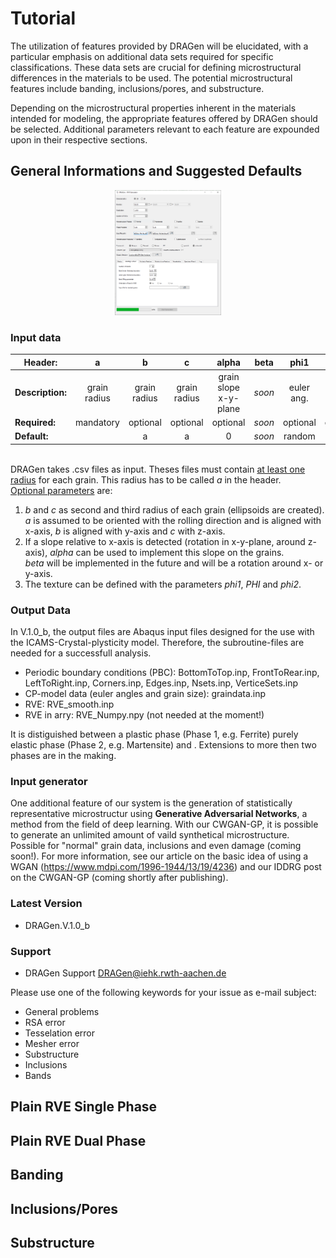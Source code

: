 # Tutorial

The utilization of features provided by DRAGen will be elucidated, with a particular emphasis on additional data sets required for specific classifications. These data sets are crucial for defining microstructural differences in the materials to be used. The potential microstructural features include banding, inclusions/pores, and substructure.

Depending on the microstructural properties inherent in the materials intended for modeling, the appropriate features offered by DRAGen should be selected. Additional parameters relevant to each feature are expounded upon in their respective sections.

## General Informations and Suggested Defaults

<p align="center"><img src="docs/GUI_Banding.PNG" height="200" alt="MCRpy logo"> </img></p>

### Input data

<!--* a: grain radius (**mandatory**)
* b: grain radius (optional, default = a )
* c: grain radius (optional, default = a)
* alpha: grain slope in x-y-plane (optional, default = 0)
* beta: grain slope in other plane (not yet implemented)
* phi1: euler angle (optional, default: random)
* PHI: euler angle (optional, default: random)
* phi2: euler angle (optional, default: random)<br>-->


| Header: | a | b | c | alpha | beta | phi1 | PHI | phi2 |
| --- | :---: | :---: | :---: | :---: | :---: | :---: | :---: | :---: |
| **Description:** | grain radius | grain radius | grain radius | grain slope<br>x-y-plane | _soon_ | euler ang. | euler ang. | euler ang. |
| **Required:** | mandatory | optional | optional | optional | _soon_ | optional | optional | optional |
| **Default:** |  | a | a | 0 | _soon_ | random | random | random |

<br>
DRAGen takes .csv files as input. Theses files must contain <ins>at least one radius</ins> for each grain. This radius has to be called <em>a</em> in the header.
<br><ins>Optional parameters</ins> are:

1. _b_ and _c_ as second and third radius of each grain (ellipsoids are created).<br> _a_ is assumed to be oriented with the rolling direction and is aligned with x-axis,
_b_ is aligned with y-axis and _c_ with z-axis.<br>
2. If a slope relative to x-axis is detected (rotation in x-y-plane, around z-axis), _alpha_ can be used to implement this slope on the grains.<br>
_beta_ will be implemented in the future and will be a rotation around x- or y-axis.<br>
3. The texture can be defined with the parameters _phi1_, _PHI_ and _phi2_.

### Output Data

In V.1.0_b, the output files are Abaqus input files designed for the use with the ICAMS-Crystal-plysticity model. Therefore, the subroutine-files are needed for a successfull analysis.

* Periodic boundary conditions (PBC): BottomToTop.inp, FrontToRear.inp, LeftToRight.inp, Corners.inp, Edges.inp, Nsets.inp, VerticeSets.inp
* CP-model data (euler angles and grain size): graindata.inp
* RVE: RVE_smooth.inp
* RVE in arry: RVE_Numpy.npy (not needed at the moment!)

It is distiguished between a plastic phase (Phase 1, e.g. Ferrite) purely elastic phase (Phase 2, e.g. Martensite) and . Extensions to more then two phases are in the making.


### Input generator

One additional feature of our system is the generation of statistically representative microstructur using **Generative Adversarial Networks**, a method from the field of deep learning. With our CWGAN-GP, it is possible to generate an unlimited amount of vaild synthetical microstructure. Possible for "normal" grain data, inclusions and even damage (coming soon!). For more information, see our article on the basic idea of using a WGAN (https://www.mdpi.com/1996-1944/13/19/4236) and our IDDRG post on the CWGAN-GP (coming shortly after publishing).

### Latest Version
* DRAGen.V.1.0_b


### Support

* DRAGen Support <DRAGen@iehk.rwth-aachen.de>

Please use one of the following keywords for your issue as e-mail subject:
* General problems
* RSA error
* Tesselation error
* Mesher error
* Substructure
* Inclusions
* Bands


## Plain RVE Single Phase

## Plain RVE Dual Phase

## Banding

## Inclusions/Pores

## Substructure
